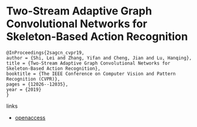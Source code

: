 # Two-Stream Adaptive Graph Convolutional Networks for Skeleton-Based Action Recognition

```
@InProceedings{2sagcn_cvpr19,
author = {Shi, Lei and Zhang, Yifan and Cheng, Jian and Lu, Hanqing},
title = {Two-Stream Adaptive Graph Convolutional Networks for Skeleton-Based Action Recognition},
booktitle = {The IEEE Conference on Computer Vision and Pattern Recognition (CVPR)},
pages = {12026--12035},
year = {2019}
}
```

links
- [openaccess](http://openaccess.thecvf.com/content_CVPR_2019/html/Shi_Two-Stream_Adaptive_Graph_Convolutional_Networks_for_Skeleton-Based_Action_Recognition_CVPR_2019_paper.html)
